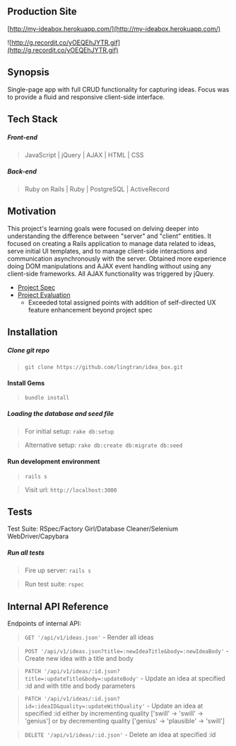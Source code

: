 ## Production Site
[http://my-ideabox.herokuapp.com/](http://my-ideabox.herokuapp.com/)

![http://g.recordit.co/yOEQEhJYTR.gif](http://g.recordit.co/yOEQEhJYTR.gif)

## Synopsis

Single-page app with full CRUD functionality for capturing ideas. Focus was to provide a fluid and responsive client-side interface.


## Tech Stack

##### Front-end
> JavaScript | jQuery | AJAX | HTML | CSS

##### Back-end
> Ruby on Rails | Ruby | PostgreSQL | ActiveRecord

## Motivation

This project's learning goals were focused on delving deeper into understanding the difference between "server" and "client" entities. It focused on creating a Rails application to manage data related to ideas, serve initial UI templates, and to manage client-side interactions and communication asynchronously with the server. Obtained more experience doing DOM manipulations and AJAX event handling without using any client-side frameworks. All AJAX functionality was triggered by jQuery.

* [Project Spec](https://github.com/turingschool/curriculum/blob/master/source/projects/revenge_of_idea_box.markdown)
* [Project Evaluation](https://github.com/lingtran/idea_box/blob/master/idea-box-eval.md)
  * Exceeded total assigned points with addition of self-directed UX feature enhancement beyond project spec

## Installation

##### Clone git repo
> `git clone https://github.com/lingtran/idea_box.git`

#### Install Gems
> `bundle install`

##### Loading the database and seed file
> For initial setup:
`rake db:setup`

> Alternative setup:
`rake db:create db:migrate db:seed`

#### Run development environment
> `rails s`

> Visit url: `http://localhost:3000`

## Tests

Test Suite: RSpec/Factory Girl/Database Cleaner/Selenium WebDriver/Capybara

##### Run all tests
> Fire up server: `rails s`

> Run test suite: `rspec`

## Internal API Reference

Endpoints of internal API:

> `GET '/api/v1/ideas.json'` - Render all ideas

> `POST '/api/v1/ideas.json?title=:newIdeaTitle&body=:newIdeaBody'` - Create new idea with a title and body

> `PATCH '/api/v1/ideas/:id.json?title=:updateTitle&body=:updateBody'` - Update an idea at specified :id and with title and body parameters

> `PATCH '/api/v1/ideas/:id.json?id=:ideaID&quality=:updateWithQuality'` - Update an idea at specified :id either by incrementing quality ['swill' -> 'swill' -> 'genius'] or by decrementing quality ['genius' -> 'plausible' -> 'swill']

> `DELETE '/api/v1/ideas/:id.json'` - Delete an idea at specified :id

